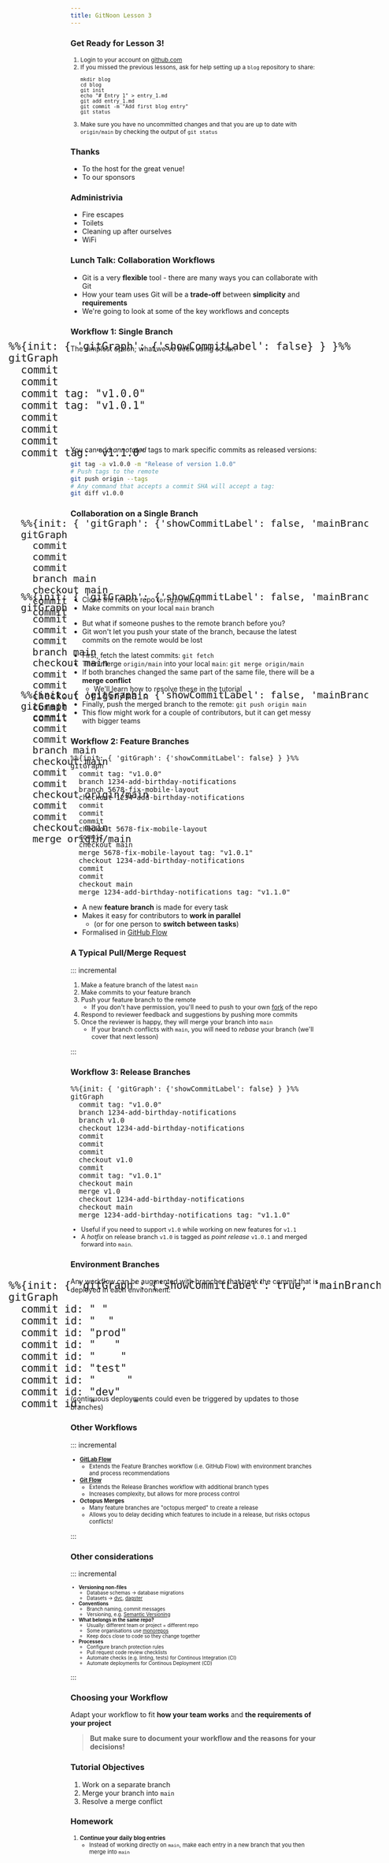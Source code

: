 ```yaml
---
title: GitNoon Lesson 3
---
```


### Get Ready for Lesson 3!

<div style="font-size: 0.85em;">

1. Login to your account on [github.com](https://github.com/)
2. If you missed the previous lessons, ask for help setting up a `blog` repository to share:
   ```
   mkdir blog
   cd blog
   git init
   echo "# Entry 1" > entry_1.md
   git add entry_1.md
   git commit -m "Add first blog entry"
   git status
   ```
3. Make sure you have no uncommitted changes and that you are up to
   date with `origin/main` by checking the output of `git status`

</div>

### Thanks

* To the host for the great venue!
* To our sponsors

### Administrivia

* Fire escapes
* Toilets
* Cleaning up after ourselves
* WiFi

### Lunch Talk: Collaboration Workflows

* Git is a very **flexible** tool - there are many ways you can
  collaborate with Git
* How your team uses Git will be a **trade-off** between
  **simplicity** and **requirements**
* We're going to look at some of the key workflows and concepts

### Workflow 1: Single Branch

The simplest option; what we've been using so far:

<div class="mermaid" style="transform: scale(1.5);">
<pre>
%%{init: { 'gitGraph': {'showCommitLabel': false} } }%%
gitGraph
  commit
  commit
  commit tag: "v1.0.0"
  commit tag: "v1.0.1"
  commit
  commit
  commit
  commit tag: "v1.1.0"
</pre>
</div>

You can add *annotated* tags to mark specific commits as released versions:

```bash
git tag -a v1.0.0 -m "Release of version 1.0.0"
# Push tags to the remote
git push origin --tags
# Any command that accepts a commit SHA will accept a tag:
git diff v1.0.0
```

### Collaboration on a Single Branch

<style>
.single-branch-diagram .mermaid {
    transform: scale(1.4);
}
</style>
<div class="r-stack" style="margin: 2em 0; height: 100px;">
<div class="fragment fade-out single-branch-diagram" data-fragment-index="0">

<div class="mermaid">
<pre>
%%{init: { 'gitGraph': {'showCommitLabel': false, 'mainBranchName': 'origin/main'} } }%%
gitGraph
  commit
  commit
  commit
  branch main
  checkout main
  commit
  commit
</pre>
</div>

</div>
<div class="fragment fade-in-then-out single-branch-diagram" data-fragment-index="0">

<div class="mermaid">
<pre>
%%{init: { 'gitGraph': {'showCommitLabel': false, 'mainBranchName': 'origin/main'} } }%%
gitGraph
  commit
  commit
  commit
  branch main
  checkout main
  commit
  commit
  checkout origin/main
  commit
  commit
</pre>
</div>

</div>
<div class="fragment fade-in single-branch-diagram" data-fragment-index="1">

<div class="mermaid">
<pre>
%%{init: { 'gitGraph': {'showCommitLabel': false, 'mainBranchName': 'origin/main'} } }%%
gitGraph
  commit
  commit
  commit
  branch main
  checkout main
  commit
  commit
  checkout origin/main
  commit
  commit
  checkout main
  merge origin/main
</pre>
</div>

</div>
</div>

<div class="r-stack">

<div class="fragment fade-out" data-fragment-index="0">

* Clone the remote repo (`origin/main`)
* Make commits on your local `main` branch

</div>

<div class="fragment fade-in-then-out" data-fragment-index="0">

* But what if someone pushes to the remote branch before you?
* Git won't let you push your state of the branch, because the latest
  commits on the remote would be lost

</div>

<div class="fragment fade-in-then-out" data-fragment-index="1">

* First, fetch the latest commits: `git fetch`
* Then merge `origin/main` into your local `main`: `git merge origin/main`
* If both branches changed the same part of the same file, there will be a
  **merge conflict**
  * We'll learn how to resolve these in the tutorial

</div>

<div class="fragment fade-in" data-fragment-index="2">

* Finally, push the merged branch to the remote: `git push origin main`
* This flow might work for a couple of contributors, but it can get
  messy with bigger teams

</div>

</div>

### Workflow 2: Feature Branches

<div class="mermaid" style="transform: scale(1);">
<pre>
%%{init: { 'gitGraph': {'showCommitLabel': false} } }%%
gitGraph
  commit tag: "v1.0.0"
  branch 1234-add-birthday-notifications
  branch 5678-fix-mobile-layout
  checkout 1234-add-birthday-notifications
  commit
  commit
  commit
  checkout 5678-fix-mobile-layout
  commit
  checkout main
  merge 5678-fix-mobile-layout tag: "v1.0.1"
  checkout 1234-add-birthday-notifications
  commit
  commit
  checkout main
  merge 1234-add-birthday-notifications tag: "v1.1.0"
</pre>
</div>

* A new **feature branch** is made for every task
* Makes it easy for contributors to **work in parallel**
  * (or for one person to **switch between tasks**)
* Formalised in [GitHub Flow](https://docs.github.com/en/get-started/using-github/github-flow)

### A Typical Pull/Merge Request

::: incremental

<div style="font-size: 0.9em;">

1. Make a feature branch of the latest `main`
2. Make commits to your feature branch
3. Push your feature branch to the remote
   * If you don't have permission, you'll need to push to your own
     [fork](https://docs.github.com/en/pull-requests/collaborating-with-pull-requests/working-with-forks/about-forks)
     of the repo
4. Respond to reviewer feedback and suggestions by pushing more commits
5. Once the reviewer is happy, they will merge your branch into `main`
   * If your branch conflicts with `main`, you will need to *rebase*
     your branch (we'll cover that next lesson)

</div>

:::

### Workflow 3: Release Branches

<div class="mermaid" style="transform: scale(1); margin: 1em 0;">
<pre>
%%{init: { 'gitGraph': {'showCommitLabel': false} } }%%
gitGraph
  commit tag: "v1.0.0"
  branch 1234-add-birthday-notifications
  branch v1.0
  checkout 1234-add-birthday-notifications
  commit
  commit
  commit
  checkout v1.0
  commit
  commit tag: "v1.0.1"
  checkout main
  merge v1.0
  checkout 1234-add-birthday-notifications
  checkout main
  merge 1234-add-birthday-notifications tag: "v1.1.0"
</pre>
</div>

<div style="font-size: 0.9em;">

* Useful if you need to support `v1.0` while working on new features for `v1.1`
* A *hotfix* on release branch `v1.0` is tagged as *point release*
  `v1.0.1` and merged forward into `main`.

</div>

### Environment Branches

Any workflow can be augmented with branches that track the commit that
is deployed in each environment:

<div class="mermaid" style="transform: scale(1.5);">
<pre>
%%{init: { 'gitGraph': {'showCommitLabel': true, 'mainBranchName': 'origin/main'} } }%%
gitGraph
  commit id: " "
  commit id: "  "
  commit id: "prod"
  commit id: "   "
  commit id: "    "
  commit id: "test"
  commit id: "     "
  commit id: "dev"
  commit id: "      "
</pre>
</div>

(continuous deployments could even be triggered by updates to those
branches)


### Other Workflows

::: incremental

<div class="top-fragment-only" style="font-size: 0.8em;">

* [**GitLab Flow**](https://about.gitlab.com/blog/2020/03/05/what-is-gitlab-flow/)
  * Extends the Feature Branches workflow (i.e. GitHub Flow) with
    environment branches and process recommendations
* [**Git Flow**](https://nvie.com/posts/a-successful-git-branching-model/)
  * Extends the Release Branches workflow with additional branch types
  * Increases complexity, but allows for more process control
* **Octopus Merges**
  * Many feature branches are "octopus merged" to create a release
  * Allows you to delay deciding which features to include in a
    release, but risks octopus conflicts!

</div>

:::

### Other considerations

::: incremental

<div class="top-fragment-only" style="font-size: 0.7em;">

* **Versioning non-files**
  * Database schemas → database migrations
  * Datasets → [dvc](https://dvc.org/), [dagster](https://docs.dagster.io/getting-started/what-why-dagster)
* **Conventions**
  * Branch naming, commit messages
  * Versioning, e.g. [Semantic Versioning](https://semver.org/)
* **What belongs in the same repo?**
  * Usually: different team or project = different repo
  * Some organisations use [monorepos](https://monorepo.tools/)
  * Keep docs close to code so they change together
* **Processes**
  * Configure branch protection rules
  * Pull request code review checklists
  * Automate checks (e.g. linting, tests) for Continous Integration (CI)
  * Automate deployments for Continous Deployment (CD)

</div>

:::

### Choosing your Workflow

Adapt your workflow to fit **how your team works** and **the
requirements of your project**

<div class="fragment">

> **But make sure to document your workflow and the reasons for your
> decisions!**

</div>


### Tutorial Objectives

1. Work on a separate branch
2. Merge your branch into `main`
3. Resolve a merge conflict


### Homework

<div style="font-size: 0.8em;">

1. **Continue your daily blog entries**
   * Instead of working directly on `main`, make each entry in a new
     branch that you then merge into `main`

</div>
